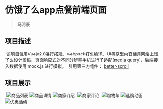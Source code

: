 # 仿饿了么app点餐前端页面

> 马润豪

## 项目描述

 
  该项目使用Vuejs2.0进行搭建，webpack打包编译。UI等原型内容使用网络上饿了么设计图稿，页面响应式对不同分辨率手机进行了适配(media query)，后端接入数据使用 mock.js 进行模拟。
  引用第三方组件： [better-scroll](https://github.com/ustbhuangyi/better-scroll) 

## 项目展示
  ![商品列表](https://github.com/MaRunhao/elm-vue-demo/blob/master/resource/%E5%95%86%E5%93%81%E5%88%97%E8%A1%A8.png)
  ![商品详情](https://github.com/MaRunhao/elm-vue-demo/blob/master/resource/%E5%95%86%E5%93%81%E8%AF%A6%E6%83%85.png)
  ![商家介绍](https://github.com/MaRunhao/elm-vue-demo/blob/master/resource/%E5%95%86%E5%AE%B6%E4%BB%8B%E7%BB%8D.png)
  ![商家评论](https://github.com/MaRunhao/elm-vue-demo/blob/master/resource/%E5%95%86%E5%AE%B6%E8%AF%84%E8%AE%BA.png)
  ![购物车](https://github.com/MaRunhao/elm-vue-demo/blob/master/resource/%E8%B4%AD%E7%89%A9%E8%BD%A6.png)
  ![选购动画](https://github.com/MaRunhao/elm-vue-demo/blob/master/resource/%E9%80%89%E8%B4%AD%E5%8A%A8%E7%94%BB.png)
  ![优惠活动](https://github.com/MaRunhao/elm-vue-demo/blob/master/resource/%E4%BC%98%E6%83%A0%E6%B4%BB%E5%8A%A8.png)

